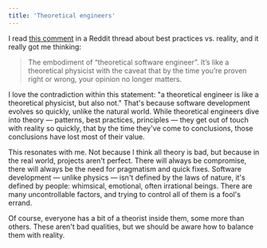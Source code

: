 ```yaml
---
title: 'Theoretical engineers'
---
```


I read [this comment](https://www.reddit.com/r/PHP/comments/1i2k4ja/start_with_dx/m7fh3yy/) in a Reddit thread about best practices vs. reality, and it really got me thinking:

> The embodiment of “theoretical software engineer”. It’s like a theoretical physicist with the caveat that by the time you’re proven right or wrong, your opinion no longer matters.

I love the contradiction within this statement: "a theoretical engineer is like a theoretical physicist, but also not." That's because software development evolves so quickly, unlike the natural world. While theoretical engineers dive into theory — patterns, best practices, principles — they get out of touch with reality so quickly, that by the time they've come to conclusions, those conclusions have lost most of their value.

This resonates with me. Not because I think all theory is bad, but because in the real world, projects aren't perfect. There will always be compromise, there will always be the need for pragmatism and quick fixes. Software development — unlike physics — isn't defined by the laws of nature, it's defined by people: whimsical, emotional, often irrational beings. There are many uncontrollable factors, and trying to control all of them is a fool's errand.

Of course, everyone has a bit of a theorist inside them, some more than others. These aren't bad qualities, but we should be aware how to balance them with reality.